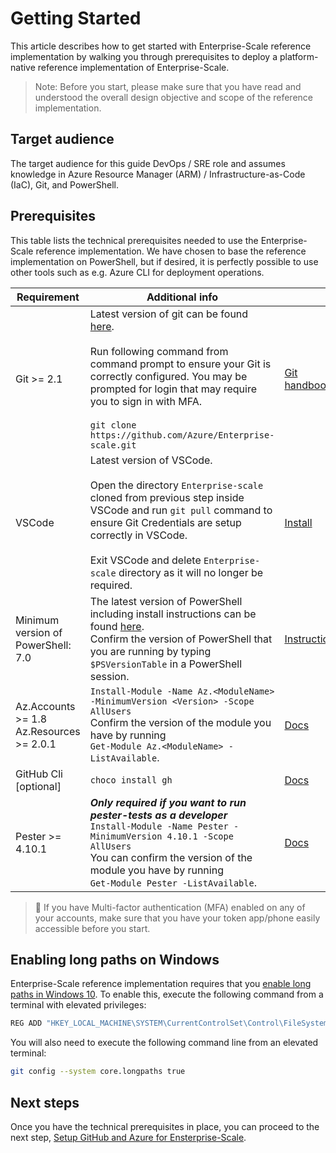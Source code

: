
# Getting Started

This article describes how to get started with Enterprise-Scale reference implementation by walking you through prerequisites to deploy a platform-native reference implementation of Enterprise-Scale.
> Note:  Before you start, please make sure that you have read and understood the overall design objective and scope of the reference implementation.

## Target audience

The target audience for this guide DevOps / SRE role and assumes knowledge in Azure Resource Manager (ARM) / Infrastructure-as-Code (IaC), Git, and PowerShell.

## Prerequisites

This table lists the technical prerequisites needed to use the Enterprise-Scale reference implementation. We have chosen to base the reference implementation on PowerShell, but if desired, it is perfectly possible to use other tools such as e.g. Azure CLI for deployment operations.

|Requirement|Additional info | |
|---------------|--------------------|--------------------|
|Git >= 2.1| Latest version of git can be found [here](https://git-scm.com/). <br/> <br/> Run following command from command prompt to ensure your Git is correctly configured. You may be prompted for login that may require you to sign in with MFA. <br/> <br/>```git clone https://github.com/Azure/Enterprise-scale.git ``` | [Git handbook](https://guides.github.com/introduction/git-handbook/)|
| VSCode |  Latest version of VSCode. <br/><br/> Open the directory ```Enterprise-scale``` cloned from previous step inside VSCode and run ```git pull``` command to ensure Git Credentials are setup correctly in VSCode. <br/> <br/> Exit VSCode and delete ```Enterprise-scale``` directory as it will no longer be required. | [Install](https://code.visualstudio.com/download#)  |
Minimum version of PowerShell: 7.0|  The latest version of PowerShell including install instructions can be found [here](https://github.com/PowerShell/PowerShell). <br> Confirm the version of PowerShell that you are running by typing `$PSVersionTable` in a PowerShell session.| [Instructions](https://github.com/PowerShell/PowerShell)
|Az.Accounts >= 1.8 <br>Az.Resources >= 2.0.1 |  `Install-Module -Name Az.<ModuleName> -MinimumVersion <Version> -Scope AllUsers`<br>Confirm the version of the module you have by running <br>`Get-Module Az.<ModuleName> -ListAvailable`. | [Docs](https://docs.microsoft.com/en-us/powershell/azure/install-az-ps)|
|GitHub Cli [optional] |  `choco install gh` | [Docs](https://github.com/cli/cli#installation)|
| Pester >= 4.10.1 |  ***Only required if you want to run pester-tests as a developer*** <br>`Install-Module -Name Pester -MinimumVersion 4.10.1 -Scope AllUsers`<br> You can confirm the version of the module you have by running <br>`Get-Module Pester -ListAvailable`. | [Docs](https://github.com/pester/Pester) |

>:iphone: If you have Multi-factor authentication (MFA) enabled on any of your accounts, make sure that you have your token app/phone easily accessible before you start.

## Enabling long paths on Windows

Enterprise-Scale reference implementation requires that you [enable long paths in Windows 10](https://docs.microsoft.com/en-us/windows/win32/fileio/naming-a-file#enable-long-paths-in-windows-10-version-1607-and-later). To enable this, execute the following command from a terminal with elevated privileges:

```bash
REG ADD "HKEY_LOCAL_MACHINE\SYSTEM\CurrentControlSet\Control\FileSystem" /v LongPathsEnabled /t REG_DWORD /d 1 /f
```

You will also need to execute the following command line from an elevated terminal:

```bash
git config --system core.longpaths true
```

## Next steps

Once you have the technical prerequisites in place, you can proceed to the next step, [Setup GitHub and Azure for Ensterprise-Scale](./setup-github.md).